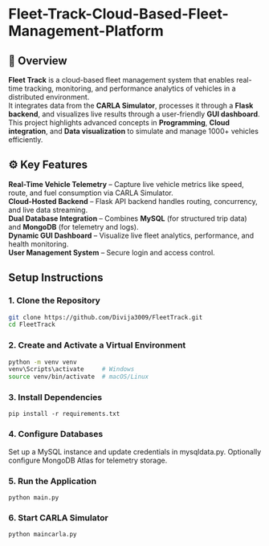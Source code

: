 # Fleet-Track-Cloud-Based-Fleet-Management-Platform
## 📘 Overview  
**Fleet Track** is a cloud-based fleet management system that enables real-time tracking, monitoring, and performance analytics of vehicles in a distributed environment.  
It integrates data from the **CARLA Simulator**, processes it through a **Flask backend**, and visualizes live results through a user-friendly **GUI dashboard**.  
This project highlights advanced concepts in **Programming**, **Cloud integration**, and **Data visualization** to simulate and manage 1000+ vehicles efficiently.

## ⚙️ Key Features  
**Real-Time Vehicle Telemetry** – Capture live vehicle metrics like speed, route, and fuel consumption via CARLA Simulator.   
**Cloud-Hosted Backend** – Flask API backend handles routing, concurrency, and live data streaming.   
**Dual Database Integration** – Combines **MySQL** (for structured trip data) and **MongoDB** (for telemetry and logs).   
**Dynamic GUI Dashboard** – Visualize live fleet analytics, performance, and health monitoring.   
**User Management System** – Secure login and access control.   

## Setup Instructions   

### 1. Clone the Repository   
```bash
git clone https://github.com/Divija3009/FleetTrack.git
cd FleetTrack
```
### 2. Create and Activate a Virtual Environment
```bash
python -m venv venv
venv\Scripts\activate     # Windows
source venv/bin/activate  # macOS/Linux
```
### 3. Install Dependencies
```
pip install -r requirements.txt
```
### 4. Configure Databases 
Set up a MySQL instance and update credentials in mysqldata.py.
Optionally configure MongoDB Atlas for telemetry storage.
### 5. Run the Application
```
python main.py
```
### 6. Start CARLA Simulator 
```
python maincarla.py
```


